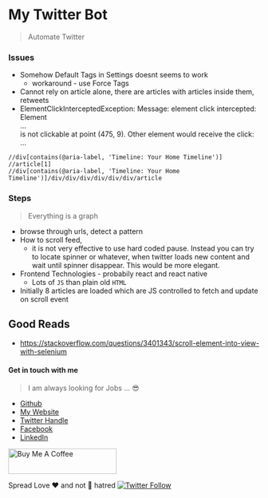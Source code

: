 # My Twitter Bot

> Automate Twitter


### Issues

* Somehow Default Tags in Settings doesnt seems to work
  * workaround - use Force Tags
* Cannot rely on article alone, there are articles with articles inside them, retweets
* ElementClickInterceptedException: Message: element click intercepted: Element <div class="css-1dbjc4n r-xoduu5 r-1udh08x">...</div> is not clickable at point (475, 9). Other element would receive the click: <div class="css-1dbjc4n r-16y2uox r-1wbh5a2 r-1pi2tsx r-1777fci">...</div>

```
//div[contains(@aria-label, 'Timeline: Your Home Timeline')]
//article[1]
//div[contains(@aria-label, 'Timeline: Your Home Timeline')]/div/div/div/div/div/div/article
```



### Steps

> Everything is a graph

* browse through urls, detect a pattern
* How to scroll feed,
  * it is not very effective to use hard coded pause. Instead you can try to locate spinner or whatever, when twitter loads new content and wait until spinner disappear. This would be more elegant.
* Frontend Technologies - probabily react and react native
  * Lots of `JS` than plain old `HTML`
* Initially 8 articles are loaded which are JS controlled to fetch and update on scroll event

## Good Reads

* https://stackoverflow.com/questions/3401343/scroll-element-into-view-with-selenium

#### Get in touch with me

> I am always looking for Jobs ... :sunglasses:

* [Github](https://github.com/avimehenwal/)
* [My Website](https://avimehenwal.in)
* [Twitter Handle](https://twitter.com/avimehenwal)
* [Facebook](https://www.facebook.com/avimehanwal)
* [LinkedIn](https://in.linkedin.com/in/avimehenwal)

<a href="https://www.buymeacoffee.com/F1j07cV" target="_blank"><img src="https://cdn.buymeacoffee.com/buttons/default-orange.png" alt="Buy Me A Coffee" style="height: 51px !important;width: 217px !important;" ></a>

 Spread Love :hearts: and not :no_entry_sign: hatred   [![Twitter Follow](https://img.shields.io/twitter/follow/avimehenwal.svg?style=social)](https://twitter.com/avimehenwal)